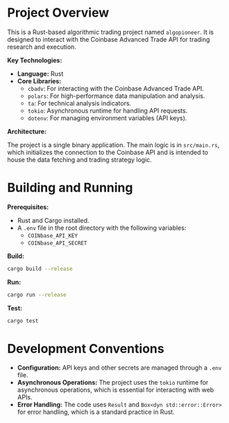 # Project Overview

This is a Rust-based algorithmic trading project named `algopioneer`. It is designed to interact with the Coinbase Advanced Trade API for trading research and execution.

**Key Technologies:**

*   **Language:** Rust
*   **Core Libraries:**
    *   `cbadv`: For interacting with the Coinbase Advanced Trade API.
    *   `polars`: For high-performance data manipulation and analysis.
    *   `ta`: For technical analysis indicators.
    *   `tokio`: Asynchronous runtime for handling API requests.
    *   `dotenv`: For managing environment variables (API keys).

**Architecture:**

The project is a single binary application. The main logic is in `src/main.rs`, which initializes the connection to the Coinbase API and is intended to house the data fetching and trading strategy logic.

# Building and Running

**Prerequisites:**

*   Rust and Cargo installed.
*   A `.env` file in the root directory with the following variables:
    *   `COINbase_API_KEY`
    *   `COINbase_API_SECRET`

**Build:**

```bash
cargo build --release
```

**Run:**

```bash
cargo run --release
```

**Test:**

```bash
cargo test
```

# Development Conventions

*   **Configuration:** API keys and other secrets are managed through a `.env` file.
*   **Asynchronous Operations:** The project uses the `tokio` runtime for asynchronous operations, which is essential for interacting with web APIs.
*   **Error Handling:** The code uses `Result` and `Box<dyn std::error::Error>` for error handling, which is a standard practice in Rust.
